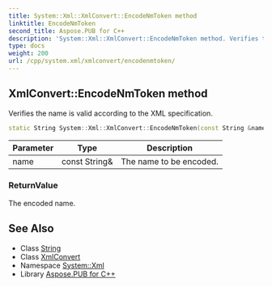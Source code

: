 ```yaml
---
title: System::Xml::XmlConvert::EncodeNmToken method
linktitle: EncodeNmToken
second_title: Aspose.PUB for C++
description: 'System::Xml::XmlConvert::EncodeNmToken method. Verifies the name is valid according to the XML specification in C++.'
type: docs
weight: 200
url: /cpp/system.xml/xmlconvert/encodenmtoken/
---
```

## XmlConvert::EncodeNmToken method


Verifies the name is valid according to the XML specification.

```cpp
static String System::Xml::XmlConvert::EncodeNmToken(const String &name)
```


| Parameter | Type | Description |
| --- | --- | --- |
| name | const String\& | The name to be encoded. |

### ReturnValue

The encoded name.

## See Also

* Class [String](../../../system/string/)
* Class [XmlConvert](../)
* Namespace [System::Xml](../../)
* Library [Aspose.PUB for C++](../../../)
